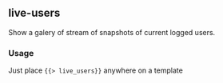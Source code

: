 ## live-users

Show a galery of stream of snapshots of current logged users.

### Usage

Just place `{{> live_users}}` anywhere on a template
